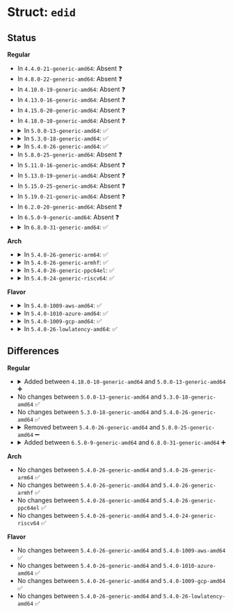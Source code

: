 # Struct: <code>edid</code>

## Status
<b>Regular</b>
<ul>
<li>
In <code>4.4.0-21-generic-amd64</code>: Absent ❓
</li>
<li>
In <code>4.8.0-22-generic-amd64</code>: Absent ❓
</li>
<li>
In <code>4.10.0-19-generic-amd64</code>: Absent ❓
</li>
<li>
In <code>4.13.0-16-generic-amd64</code>: Absent ❓
</li>
<li>
In <code>4.15.0-20-generic-amd64</code>: Absent ❓
</li>
<li>
In <code>4.18.0-10-generic-amd64</code>: Absent ❓
</li>
<li>
<details>
<summary>In <code>5.0.0-13-generic-amd64</code>: ✅</summary>

```c
struct edid {
    u8[8] header;
    u8[2] mfg_id;
    u8[2] prod_code;
    u32 serial;
    u8 mfg_week;
    u8 mfg_year;
    u8 version;
    u8 revision;
    u8 input;
    u8 width_cm;
    u8 height_cm;
    u8 gamma;
    u8 features;
    u8 red_green_lo;
    u8 black_white_lo;
    u8 red_x;
    u8 red_y;
    u8 green_x;
    u8 green_y;
    u8 blue_x;
    u8 blue_y;
    u8 white_x;
    u8 white_y;
    struct est_timings established_timings;
    struct std_timing[8] standard_timings;
    struct detailed_timing[4] detailed_timings;
    u8 extensions;
    u8 checksum;
}
```
</details>
</li>
<li>
<details>
<summary>In <code>5.3.0-18-generic-amd64</code>: ✅</summary>

```c
struct edid {
    u8[8] header;
    u8[2] mfg_id;
    u8[2] prod_code;
    u32 serial;
    u8 mfg_week;
    u8 mfg_year;
    u8 version;
    u8 revision;
    u8 input;
    u8 width_cm;
    u8 height_cm;
    u8 gamma;
    u8 features;
    u8 red_green_lo;
    u8 black_white_lo;
    u8 red_x;
    u8 red_y;
    u8 green_x;
    u8 green_y;
    u8 blue_x;
    u8 blue_y;
    u8 white_x;
    u8 white_y;
    struct est_timings established_timings;
    struct std_timing[8] standard_timings;
    struct detailed_timing[4] detailed_timings;
    u8 extensions;
    u8 checksum;
}
```
</details>
</li>
<li>
<details>
<summary>In <code>5.4.0-26-generic-amd64</code>: ✅</summary>

```c
struct edid {
    u8[8] header;
    u8[2] mfg_id;
    u8[2] prod_code;
    u32 serial;
    u8 mfg_week;
    u8 mfg_year;
    u8 version;
    u8 revision;
    u8 input;
    u8 width_cm;
    u8 height_cm;
    u8 gamma;
    u8 features;
    u8 red_green_lo;
    u8 black_white_lo;
    u8 red_x;
    u8 red_y;
    u8 green_x;
    u8 green_y;
    u8 blue_x;
    u8 blue_y;
    u8 white_x;
    u8 white_y;
    struct est_timings established_timings;
    struct std_timing[8] standard_timings;
    struct detailed_timing[4] detailed_timings;
    u8 extensions;
    u8 checksum;
}
```
</details>
</li>
<li>
In <code>5.8.0-25-generic-amd64</code>: Absent ❓
</li>
<li>
In <code>5.11.0-16-generic-amd64</code>: Absent ❓
</li>
<li>
In <code>5.13.0-19-generic-amd64</code>: Absent ❓
</li>
<li>
In <code>5.15.0-25-generic-amd64</code>: Absent ❓
</li>
<li>
In <code>5.19.0-21-generic-amd64</code>: Absent ❓
</li>
<li>
In <code>6.2.0-20-generic-amd64</code>: Absent ❓
</li>
<li>
In <code>6.5.0-9-generic-amd64</code>: Absent ❓
</li>
<li>
<details>
<summary>In <code>6.8.0-31-generic-amd64</code>: ✅</summary>

```c
struct edid {
    u8[8] header;
    u8[2] mfg_id;
    u8[2] prod_code;
    u32 serial;
    u8 mfg_week;
    u8 mfg_year;
    u8 version;
    u8 revision;
    u8 input;
    u8 width_cm;
    u8 height_cm;
    u8 gamma;
    u8 features;
    u8 red_green_lo;
    u8 blue_white_lo;
    u8 red_x;
    u8 red_y;
    u8 green_x;
    u8 green_y;
    u8 blue_x;
    u8 blue_y;
    u8 white_x;
    u8 white_y;
    struct est_timings established_timings;
    struct std_timing[8] standard_timings;
    struct detailed_timing[4] detailed_timings;
    u8 extensions;
    u8 checksum;
}
```
</details>
</li>
</ul>
<b>Arch</b>
<ul>
<li>
<details>
<summary>In <code>5.4.0-26-generic-arm64</code>: ✅</summary>

```c
struct edid {
    u8[8] header;
    u8[2] mfg_id;
    u8[2] prod_code;
    u32 serial;
    u8 mfg_week;
    u8 mfg_year;
    u8 version;
    u8 revision;
    u8 input;
    u8 width_cm;
    u8 height_cm;
    u8 gamma;
    u8 features;
    u8 red_green_lo;
    u8 black_white_lo;
    u8 red_x;
    u8 red_y;
    u8 green_x;
    u8 green_y;
    u8 blue_x;
    u8 blue_y;
    u8 white_x;
    u8 white_y;
    struct est_timings established_timings;
    struct std_timing[8] standard_timings;
    struct detailed_timing[4] detailed_timings;
    u8 extensions;
    u8 checksum;
}
```
</details>
</li>
<li>
<details>
<summary>In <code>5.4.0-26-generic-armhf</code>: ✅</summary>

```c
struct edid {
    u8[8] header;
    u8[2] mfg_id;
    u8[2] prod_code;
    u32 serial;
    u8 mfg_week;
    u8 mfg_year;
    u8 version;
    u8 revision;
    u8 input;
    u8 width_cm;
    u8 height_cm;
    u8 gamma;
    u8 features;
    u8 red_green_lo;
    u8 black_white_lo;
    u8 red_x;
    u8 red_y;
    u8 green_x;
    u8 green_y;
    u8 blue_x;
    u8 blue_y;
    u8 white_x;
    u8 white_y;
    struct est_timings established_timings;
    struct std_timing[8] standard_timings;
    struct detailed_timing[4] detailed_timings;
    u8 extensions;
    u8 checksum;
}
```
</details>
</li>
<li>
<details>
<summary>In <code>5.4.0-26-generic-ppc64el</code>: ✅</summary>

```c
struct edid {
    u8[8] header;
    u8[2] mfg_id;
    u8[2] prod_code;
    u32 serial;
    u8 mfg_week;
    u8 mfg_year;
    u8 version;
    u8 revision;
    u8 input;
    u8 width_cm;
    u8 height_cm;
    u8 gamma;
    u8 features;
    u8 red_green_lo;
    u8 black_white_lo;
    u8 red_x;
    u8 red_y;
    u8 green_x;
    u8 green_y;
    u8 blue_x;
    u8 blue_y;
    u8 white_x;
    u8 white_y;
    struct est_timings established_timings;
    struct std_timing[8] standard_timings;
    struct detailed_timing[4] detailed_timings;
    u8 extensions;
    u8 checksum;
}
```
</details>
</li>
<li>
<details>
<summary>In <code>5.4.0-24-generic-riscv64</code>: ✅</summary>

```c
struct edid {
    u8[8] header;
    u8[2] mfg_id;
    u8[2] prod_code;
    u32 serial;
    u8 mfg_week;
    u8 mfg_year;
    u8 version;
    u8 revision;
    u8 input;
    u8 width_cm;
    u8 height_cm;
    u8 gamma;
    u8 features;
    u8 red_green_lo;
    u8 black_white_lo;
    u8 red_x;
    u8 red_y;
    u8 green_x;
    u8 green_y;
    u8 blue_x;
    u8 blue_y;
    u8 white_x;
    u8 white_y;
    struct est_timings established_timings;
    struct std_timing[8] standard_timings;
    struct detailed_timing[4] detailed_timings;
    u8 extensions;
    u8 checksum;
}
```
</details>
</li>
</ul>
<b>Flavor</b>
<ul>
<li>
<details>
<summary>In <code>5.4.0-1009-aws-amd64</code>: ✅</summary>

```c
struct edid {
    u8[8] header;
    u8[2] mfg_id;
    u8[2] prod_code;
    u32 serial;
    u8 mfg_week;
    u8 mfg_year;
    u8 version;
    u8 revision;
    u8 input;
    u8 width_cm;
    u8 height_cm;
    u8 gamma;
    u8 features;
    u8 red_green_lo;
    u8 black_white_lo;
    u8 red_x;
    u8 red_y;
    u8 green_x;
    u8 green_y;
    u8 blue_x;
    u8 blue_y;
    u8 white_x;
    u8 white_y;
    struct est_timings established_timings;
    struct std_timing[8] standard_timings;
    struct detailed_timing[4] detailed_timings;
    u8 extensions;
    u8 checksum;
}
```
</details>
</li>
<li>
<details>
<summary>In <code>5.4.0-1010-azure-amd64</code>: ✅</summary>

```c
struct edid {
    u8[8] header;
    u8[2] mfg_id;
    u8[2] prod_code;
    u32 serial;
    u8 mfg_week;
    u8 mfg_year;
    u8 version;
    u8 revision;
    u8 input;
    u8 width_cm;
    u8 height_cm;
    u8 gamma;
    u8 features;
    u8 red_green_lo;
    u8 black_white_lo;
    u8 red_x;
    u8 red_y;
    u8 green_x;
    u8 green_y;
    u8 blue_x;
    u8 blue_y;
    u8 white_x;
    u8 white_y;
    struct est_timings established_timings;
    struct std_timing[8] standard_timings;
    struct detailed_timing[4] detailed_timings;
    u8 extensions;
    u8 checksum;
}
```
</details>
</li>
<li>
<details>
<summary>In <code>5.4.0-1009-gcp-amd64</code>: ✅</summary>

```c
struct edid {
    u8[8] header;
    u8[2] mfg_id;
    u8[2] prod_code;
    u32 serial;
    u8 mfg_week;
    u8 mfg_year;
    u8 version;
    u8 revision;
    u8 input;
    u8 width_cm;
    u8 height_cm;
    u8 gamma;
    u8 features;
    u8 red_green_lo;
    u8 black_white_lo;
    u8 red_x;
    u8 red_y;
    u8 green_x;
    u8 green_y;
    u8 blue_x;
    u8 blue_y;
    u8 white_x;
    u8 white_y;
    struct est_timings established_timings;
    struct std_timing[8] standard_timings;
    struct detailed_timing[4] detailed_timings;
    u8 extensions;
    u8 checksum;
}
```
</details>
</li>
<li>
<details>
<summary>In <code>5.4.0-26-lowlatency-amd64</code>: ✅</summary>

```c
struct edid {
    u8[8] header;
    u8[2] mfg_id;
    u8[2] prod_code;
    u32 serial;
    u8 mfg_week;
    u8 mfg_year;
    u8 version;
    u8 revision;
    u8 input;
    u8 width_cm;
    u8 height_cm;
    u8 gamma;
    u8 features;
    u8 red_green_lo;
    u8 black_white_lo;
    u8 red_x;
    u8 red_y;
    u8 green_x;
    u8 green_y;
    u8 blue_x;
    u8 blue_y;
    u8 white_x;
    u8 white_y;
    struct est_timings established_timings;
    struct std_timing[8] standard_timings;
    struct detailed_timing[4] detailed_timings;
    u8 extensions;
    u8 checksum;
}
```
</details>
</li>
</ul>

## Differences
<b>Regular</b>
<ul>
<li>
<details>
<summary>Added between <code>4.18.0-10-generic-amd64</code> and <code>5.0.0-13-generic-amd64</code> ➕</summary>

```c
struct edid {
    u8[8] header;
    u8[2] mfg_id;
    u8[2] prod_code;
    u32 serial;
    u8 mfg_week;
    u8 mfg_year;
    u8 version;
    u8 revision;
    u8 input;
    u8 width_cm;
    u8 height_cm;
    u8 gamma;
    u8 features;
    u8 red_green_lo;
    u8 black_white_lo;
    u8 red_x;
    u8 red_y;
    u8 green_x;
    u8 green_y;
    u8 blue_x;
    u8 blue_y;
    u8 white_x;
    u8 white_y;
    struct est_timings established_timings;
    struct std_timing[8] standard_timings;
    struct detailed_timing[4] detailed_timings;
    u8 extensions;
    u8 checksum;
}
```
</details>
</li>
<li>
No changes between <code>5.0.0-13-generic-amd64</code> and <code>5.3.0-18-generic-amd64</code> ✅
</li>
<li>
No changes between <code>5.3.0-18-generic-amd64</code> and <code>5.4.0-26-generic-amd64</code> ✅
</li>
<li>
<details>
<summary>Removed between <code>5.4.0-26-generic-amd64</code> and <code>5.8.0-25-generic-amd64</code> ➖</summary>

```c
struct edid {
    u8[8] header;
    u8[2] mfg_id;
    u8[2] prod_code;
    u32 serial;
    u8 mfg_week;
    u8 mfg_year;
    u8 version;
    u8 revision;
    u8 input;
    u8 width_cm;
    u8 height_cm;
    u8 gamma;
    u8 features;
    u8 red_green_lo;
    u8 black_white_lo;
    u8 red_x;
    u8 red_y;
    u8 green_x;
    u8 green_y;
    u8 blue_x;
    u8 blue_y;
    u8 white_x;
    u8 white_y;
    struct est_timings established_timings;
    struct std_timing[8] standard_timings;
    struct detailed_timing[4] detailed_timings;
    u8 extensions;
    u8 checksum;
}
```
</details>
</li>
<li>
<details>
<summary>Added between <code>6.5.0-9-generic-amd64</code> and <code>6.8.0-31-generic-amd64</code> ➕</summary>

```c
struct edid {
    u8[8] header;
    u8[2] mfg_id;
    u8[2] prod_code;
    u32 serial;
    u8 mfg_week;
    u8 mfg_year;
    u8 version;
    u8 revision;
    u8 input;
    u8 width_cm;
    u8 height_cm;
    u8 gamma;
    u8 features;
    u8 red_green_lo;
    u8 blue_white_lo;
    u8 red_x;
    u8 red_y;
    u8 green_x;
    u8 green_y;
    u8 blue_x;
    u8 blue_y;
    u8 white_x;
    u8 white_y;
    struct est_timings established_timings;
    struct std_timing[8] standard_timings;
    struct detailed_timing[4] detailed_timings;
    u8 extensions;
    u8 checksum;
}
```
</details>
</li>
</ul>
<b>Arch</b>
<ul>
<li>
No changes between <code>5.4.0-26-generic-amd64</code> and <code>5.4.0-26-generic-arm64</code> ✅
</li>
<li>
No changes between <code>5.4.0-26-generic-amd64</code> and <code>5.4.0-26-generic-armhf</code> ✅
</li>
<li>
No changes between <code>5.4.0-26-generic-amd64</code> and <code>5.4.0-26-generic-ppc64el</code> ✅
</li>
<li>
No changes between <code>5.4.0-26-generic-amd64</code> and <code>5.4.0-24-generic-riscv64</code> ✅
</li>
</ul>
<b>Flavor</b>
<ul>
<li>
No changes between <code>5.4.0-26-generic-amd64</code> and <code>5.4.0-1009-aws-amd64</code> ✅
</li>
<li>
No changes between <code>5.4.0-26-generic-amd64</code> and <code>5.4.0-1010-azure-amd64</code> ✅
</li>
<li>
No changes between <code>5.4.0-26-generic-amd64</code> and <code>5.4.0-1009-gcp-amd64</code> ✅
</li>
<li>
No changes between <code>5.4.0-26-generic-amd64</code> and <code>5.4.0-26-lowlatency-amd64</code> ✅
</li>
</ul>
